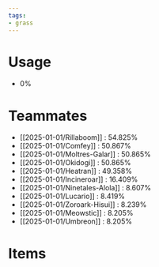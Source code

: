 ```yaml
---
tags:
- grass
---
```

# Usage
- 0%
# Teammates
- [[2025-01-01/Rillaboom]] : 54.825%
- [[2025-01-01/Comfey]] : 50.867%
- [[2025-01-01/Moltres-Galar]] : 50.865%
- [[2025-01-01/Okidogi]] : 50.865%
- [[2025-01-01/Heatran]] : 49.358%
- [[2025-01-01/Incineroar]] : 16.409%
- [[2025-01-01/Ninetales-Alola]] : 8.607%
- [[2025-01-01/Lucario]] : 8.419%
- [[2025-01-01/Zoroark-Hisui]] : 8.239%
- [[2025-01-01/Meowstic]] : 8.205%
- [[2025-01-01/Umbreon]] : 8.205%
# Items